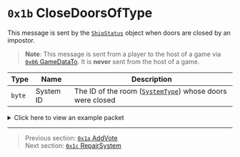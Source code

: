 # `0x1b` CloseDoorsOfType

This message is sent by the [`ShipStatus`](../05_innernetobject_types/00_shipstatus.md) object when doors are closed by an impostor.

> **Note**: This message is sent from a player to the host of a game via [`0x06` GameDataTo](../02_root_message_types/06_gamedatato.md). It is **never** sent from the host of a game.

| Type | Name | Description |
| --- | --- | --- |
| `byte` | System ID | The ID of the room ([`SystemType`](../01_packet_structure/06_enums.md#systemtype)) whose doors were closed |

<details>
    <summary>Click here to view an example packet</summary>

```
01              # Reliable packet
0087            # Nonce
0d0006          # Hazel message (tag of 0x06 = GameDataTo)
    d3503f8a    # Game ID: -1975562029 (REDSUS)
    bd920f      # Target Client ID: 248125
    030002      # Hazel message (tag of 0x02 = RPC)
        6d      # Sender (ShipStatus) Net ID: 109
        1b      # RPC Call ID: 27 (CloseDoorsOfType)
        0a      # System ID: 10 (MEDBAY; closed doors to Medbay)
```
</details>

---

> Previous section: [`0x1a` AddVote](26_addvote.md)<br>
> Next section: [`0x1c` RepairSystem](28_repairsystem.md)
